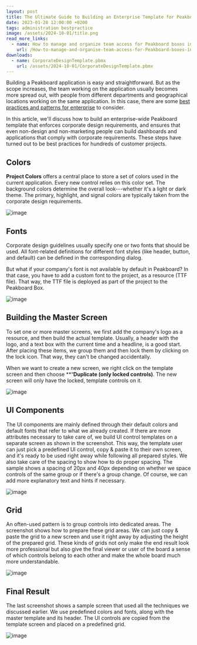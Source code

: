 ```yaml
---
layout: post
title: The Ultimate Guide to Building an Enterprise Template for Peakboard Applications
date: 2023-01-28 12:00:00 +0200
tags: administration bestpractice
image: /assets/2024-10-01/title.png
read_more_links:
  - name: How to manage and organize team access for Peakboard boxes in large organisations
    url: /How-to-manage-and-organise-team-access-for-Peakboard-boxes-in-large-organisations.html
downloads:
  - name: CorporateDesignTemplate.pbmx
    url: /assets/2024-10-01/CorporateDesignTemplate.pbmx
---
```

Building a Peakboard application is easy and straightforward. But as the scope increases, the team working on the application usually becomes more spread out, with people from different departments and geographical locations working on the same application. In this case, there are some [best practices and patterns for enterprise](/How-to-manage-and-organise-team-access-for-Peakboard-boxes-in-large-organisations.html) to consider. 

In this article, we'll discuss how to build an enterprise-wide Peakboard template that enforces corporate design requirements, and ensures that even non-design and non-marketing people can build dashboards and applications that comply with corporate requirements. These steps have turned out to be best practices for hundreds of customer projects.

## Colors

**Project Colors** offers a central place to store a set of colors used in the current application. Every new control relies on this color set. The background colors determine the overall look---whether it's a light or dark theme. The primary, highlight, and signal colors are typically taken from the corporate design requirements.

![image](/assets/2024-10-01/010.png)

## Fonts

Corporate design guidelines usually specify one or two fonts that should be used. All font-related definitions for different font styles (like header, button, and default) can be defined in the corresponding dialog.

But what if your company's font is not available by default in Peakboard? In that case, you have to add a custom font to the project, as a resource (TTF file). That way, the TTF file is deployed as part of the project to the Peakboard Box.

![image](/assets/2024-10-01/020.png)

## Building the Master Screen

To set one or more master screens, we first add the company's logo as a resource, and then build the actual template. Usually, a header with the logo, and a text box with the current time and a headline, is a good start. After placing these items, we group them and then lock them by clicking on the lock icon. That way, they can't be changed accidentally.

When we want to create a new screen, we right click on the template screen and then choose **“**Duplicate (only locked controls)**. The new screen will only have the locked, template controls on it.

![image](/assets/2024-10-01/030.png)

## UI Components

The UI components are mainly defined through their default colors and default fonts that refer to what we already created. If there are more attributes necessary to take care of, we build UI control templates on a separate screen as shown in the screenshot. This way, the template user can just pick a predefined UI control, copy & paste it to their own screen, and it's ready to be used right away while following all prepared styles. We also take care of the spacing to show how to do proper spacing. The sample shows a spacing of 20px and 40px depending on whether we space controls of the same group or if there's a group change. Of course, we can add more explanatory text and hints if necessary.

![image](/assets/2024-10-01/040.png)

## Grid

An often-used pattern is to group controls into dedicated areas. The screenshot shows how to prepare these grid areas. We can just copy & paste the grid to a new screen and use it right away by adjusting the height of the prepared grid. These kinds of grids not only make the end result look more professional but also give the final viewer or user of the board a sense of which controls belong to each other and make the whole board much more understandable.

![image](/assets/2024-10-01/050.png)

## Final Result

The last screenshot shows a sample screen that used all the techniques we discussed earlier. We use predefined colors and fonts, along with the master template and its header. The UI controls are copied from the template screen and placed on a predefined grid.

![image](/assets/2024-10-01/060.png)
